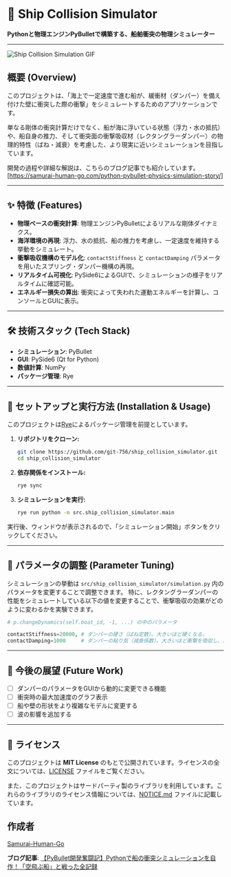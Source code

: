 # 🚢 Ship Collision Simulator

**Pythonと物理エンジンPyBulletで構築する、船舶衝突の物理シミュレーター**

---

![Ship Collision Simulation GIF](https://example.com/your-simulation.gif)

## 概要 (Overview)

このプロジェクトは、「海上で一定速度で進む船が、緩衝材（ダンパー）を備え付けた壁に衝突した際の衝撃」をシミュレートするためのアプリケーションです。

単なる剛体の衝突計算だけでなく、船が海に浮いている状態（浮力・水の抵抗）や、船自身の推力、そして衝突面の衝撃吸収材（レクタングラーダンパー）の物理的特性（ばね・減衰）を考慮した、より現実に近いシミュレーションを目指しています。

開発の過程や詳細な解説は、こちらのブログ記事でも紹介しています。
[https://samurai-human-go.com/python-pybullet-physics-simulation-story/]

---

## ✨ 特徴 (Features)

* **物理ベースの衝突計算**: 物理エンジンPyBulletによるリアルな剛体ダイナミクス。
* **海洋環境の再現**: 浮力、水の抵抗、船の推力を考慮し、一定速度を維持する挙動をシミュレート。
* **衝撃吸収機構のモデル化**: `contactStiffness` と `contactDamping` パラメータを用いたスプリング・ダンパー機構の再現。
* **リアルタイム可視化**: PySide6によるGUIで、シミュレーションの様子をリアルタイムに確認可能。
* **エネルギー損失の算出**: 衝突によって失われた運動エネルギーを計算し、コンソールとGUIに表示。

---

## 🛠️ 技術スタック (Tech Stack)

* **シミュレーション**: PyBullet
* **GUI**: PySide6 (Qt for Python)
* **数値計算**: NumPy
* **パッケージ管理**: Rye

---

## 🚀 セットアップと実行方法 (Installation & Usage)

このプロジェクトは[Rye](https://rye-up.com/)によるパッケージ管理を前提としています。

1.  **リポジトリをクローン:**
    ```bash
    git clone https://github.com/git-756/ship_collision_simulator.git
    cd ship_collision_simulator
    ```

2.  **依存関係をインストール:**
    ```bash
    rye sync
    ```

3.  **シミュレーションを実行:**
    ```bash
    rye run python -m src.ship_collision_simulator.main
    ```

実行後、ウィンドウが表示されるので、「シミュレーション開始」ボタンをクリックしてください。

---

## 🔧 パラメータの調整 (Parameter Tuning)

シミュレーションの挙動は `src/ship_collision_simulator/simulation.py` 内のパラメータを変更することで調整できます。
特に、レクタングラーダンパーの性能をシミュレートしている以下の値を変更することで、衝撃吸収の効果がどのように変わるかを実験できます。

```python
# p.changeDynamics(self.boat_id, -1, ...) の中のパラメータ

contactStiffness=20000, # ダンパーの硬さ（ばね定数）。大きいほど硬くなる。
contactDamping=1000     # ダンパーの粘り気（減衰係数）。大きいほど衝撃を吸収し、反発が収まる。
```

---

## 🚧 今後の展望 (Future Work)

* [ ] ダンパーのパラメータをGUIから動的に変更できる機能
* [ ] 衝突時の最大加速度のグラフ表示
* [ ] 船や壁の形状をより複雑なモデルに変更する
* [ ] 波の影響を追加する

---

## 📜 ライセンス

このプロジェクトは **MIT License** のもとで公開されています。ライセンスの全文については、[LICENSE](LICENSE) ファイルをご覧ください。

また、このプロジェクトはサードパーティ製のライブラリを利用しています。これらのライブラリのライセンス情報については、[NOTICE.md](NOTICE.md) ファイルに記載しています。

## 作成者
[Samurai-Human-Go](https://samurai-human-go.com/%e9%81%8b%e5%96%b6%e8%80%85%e6%83%85%e5%a0%b1/)

**ブログ記事**: [【PyBullet開発奮闘記】Pythonで船の衝突シミュレーションを自作！「空飛ぶ船」と戦った全記録](https://samurai-human-go.com/python-pybullet-physics-simulation-story/)